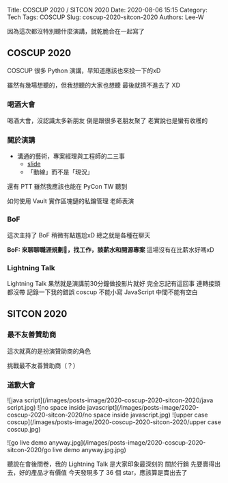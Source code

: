 Title: COSCUP 2020 / SITCON 2020
Date: 2020-08-06 15:15
Category: Tech
Tags: COSCUP
Slug: coscup-2020-sitcon-2020
Authors: Lee-W

因為這次都沒特別聽什麼演講，就乾脆合在一起寫了

## COSCUP 2020
COSCUP 很多 Python 演講，早知道應該也來投一下的xD

雖然有幾場想聽的，但我想聽的大家也想聽
最後就擠不進去了 XD

### 喝酒大會
喝酒大會，沒認識太多新朋友
倒是跟很多老朋友聚了
老實說也是蠻有收穫的


### 關於演講

* 溝通的藝術，專案經理與工程師的二三事
    * [slide](https://hackmd.io/@joeangeltw/HybA7gGgD#/)
    * 「動線」而不是「現況」

還有 PTT
雖然我應該也能在 PyCon TW 聽到

如何使用 Vault 實作區塊鏈的私鑰管理
老師表演

### BoF
這次主持了 BoF
稍微有點尷尬xD
總之就是各種在聊天



**BoF: 來聊聊職涯規劃，找工作，談薪水和開源專案**
這場沒有在比薪水好嗎xD




### Lightning Talk
Lightning Talk 果然就是演講前30分鐘做投影片就好
完全忘記有這回事
連轉接頭都沒帶
記錄一下我的錯誤
coscup 不能小寫
JavaScript 中間不能有空白


## SITCON 2020

### 最不友善贊助商

這次就真的是扮演贊助商的角色

挑戰最不友善贊助商（？）


### 道歉大會
![java script](/images/posts-image/2020-coscup-2020-sitcon-2020/java script.jpg)
![no space inside javascript](/images/posts-image/2020-coscup-2020-sitcon-2020/no space inside javascript.jpg)
![upper case coscup](/images/posts-image/2020-coscup-2020-sitcon-2020/upper case coscup.jpg)

![go live demo anyway.jpg](/images/posts-image/2020-coscup-2020-sitcon-2020/go live demo anyway.jpg.jpg)


聽說在會後問卷，我的 Lightning Talk 是大家印象最深刻的
關於行銷
先要賣得出去，好的產品才有價值
今天發現多了 36 個 star，應該算是賣出去了
